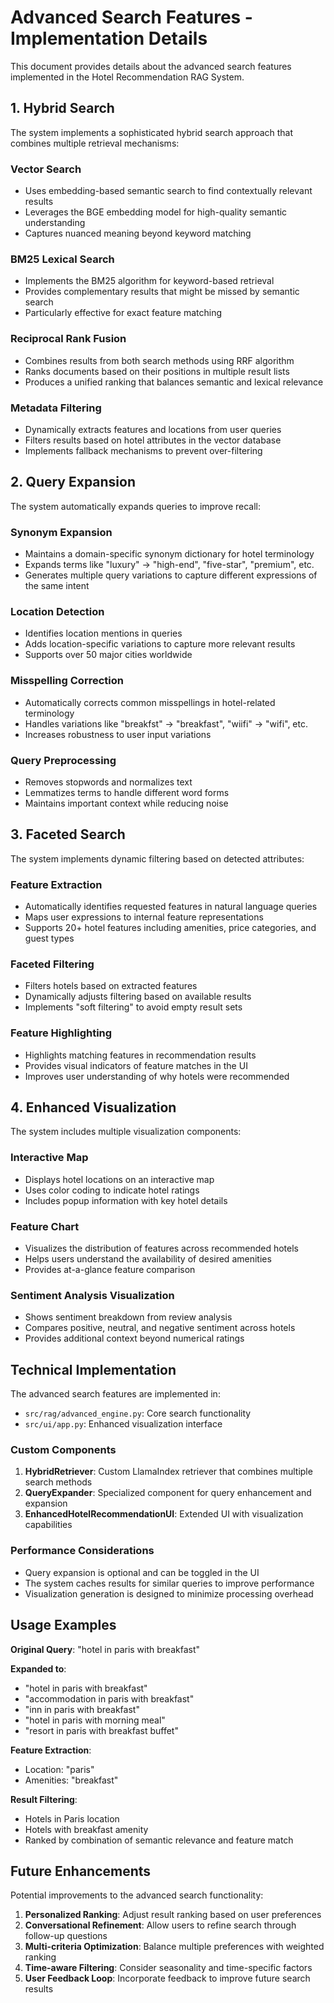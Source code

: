 # Advanced Search Features - Implementation Details

This document provides details about the advanced search features implemented in the Hotel Recommendation RAG System.

## 1. Hybrid Search

The system implements a sophisticated hybrid search approach that combines multiple retrieval mechanisms:

### Vector Search
- Uses embedding-based semantic search to find contextually relevant results
- Leverages the BGE embedding model for high-quality semantic understanding
- Captures nuanced meaning beyond keyword matching

### BM25 Lexical Search
- Implements the BM25 algorithm for keyword-based retrieval
- Provides complementary results that might be missed by semantic search
- Particularly effective for exact feature matching

### Reciprocal Rank Fusion
- Combines results from both search methods using RRF algorithm
- Ranks documents based on their positions in multiple result lists
- Produces a unified ranking that balances semantic and lexical relevance

### Metadata Filtering
- Dynamically extracts features and locations from user queries
- Filters results based on hotel attributes in the vector database
- Implements fallback mechanisms to prevent over-filtering

## 2. Query Expansion

The system automatically expands queries to improve recall:

### Synonym Expansion
- Maintains a domain-specific synonym dictionary for hotel terminology
- Expands terms like "luxury" → "high-end", "five-star", "premium", etc.
- Generates multiple query variations to capture different expressions of the same intent

### Location Detection
- Identifies location mentions in queries
- Adds location-specific variations to capture more relevant results
- Supports over 50 major cities worldwide

### Misspelling Correction
- Automatically corrects common misspellings in hotel-related terminology
- Handles variations like "breakfst" → "breakfast", "wiifi" → "wifi", etc.
- Increases robustness to user input variations

### Query Preprocessing
- Removes stopwords and normalizes text
- Lemmatizes terms to handle different word forms
- Maintains important context while reducing noise

## 3. Faceted Search

The system implements dynamic filtering based on detected attributes:

### Feature Extraction
- Automatically identifies requested features in natural language queries
- Maps user expressions to internal feature representations
- Supports 20+ hotel features including amenities, price categories, and guest types

### Faceted Filtering
- Filters hotels based on extracted features
- Dynamically adjusts filtering based on available results
- Implements "soft filtering" to avoid empty result sets

### Feature Highlighting
- Highlights matching features in recommendation results
- Provides visual indicators of feature matches in the UI
- Improves user understanding of why hotels were recommended

## 4. Enhanced Visualization

The system includes multiple visualization components:

### Interactive Map
- Displays hotel locations on an interactive map
- Uses color coding to indicate hotel ratings
- Includes popup information with key hotel details

### Feature Chart
- Visualizes the distribution of features across recommended hotels
- Helps users understand the availability of desired amenities
- Provides at-a-glance feature comparison

### Sentiment Analysis Visualization
- Shows sentiment breakdown from review analysis
- Compares positive, neutral, and negative sentiment across hotels
- Provides additional context beyond numerical ratings

## Technical Implementation

The advanced search features are implemented in:
- `src/rag/advanced_engine.py`: Core search functionality
- `src/ui/app.py`: Enhanced visualization interface

### Custom Components

1. **HybridRetriever**: Custom LlamaIndex retriever that combines multiple search methods
2. **QueryExpander**: Specialized component for query enhancement and expansion
3. **EnhancedHotelRecommendationUI**: Extended UI with visualization capabilities

### Performance Considerations

- Query expansion is optional and can be toggled in the UI
- The system caches results for similar queries to improve performance
- Visualization generation is designed to minimize processing overhead

## Usage Examples

**Original Query**: "hotel in paris with breakfast"

**Expanded to**:
- "hotel in paris with breakfast"
- "accommodation in paris with breakfast"
- "inn in paris with breakfast"
- "hotel in paris with morning meal"
- "resort in paris with breakfast buffet"

**Feature Extraction**:
- Location: "paris"
- Amenities: "breakfast"

**Result Filtering**:
- Hotels in Paris location
- Hotels with breakfast amenity
- Ranked by combination of semantic relevance and feature match

## Future Enhancements

Potential improvements to the advanced search functionality:

1. **Personalized Ranking**: Adjust result ranking based on user preferences
2. **Conversational Refinement**: Allow users to refine search through follow-up questions
3. **Multi-criteria Optimization**: Balance multiple preferences with weighted ranking
4. **Time-aware Filtering**: Consider seasonality and time-specific factors
5. **User Feedback Loop**: Incorporate feedback to improve future search results
